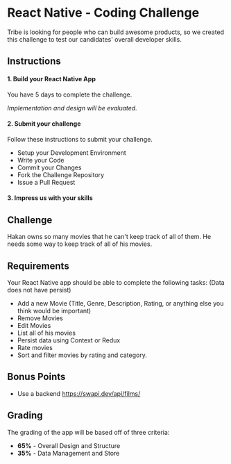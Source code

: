 
# React Native - Coding Challenge

Tribe is looking for people who can build awesome products, so we created this challenge to test our candidates' overall developer skills.

## Instructions
#### 1. Build your React Native App
You have 5 days to complete the challenge.

*Implementation and design will be evaluated.*
#### 2. Submit your challenge
Follow these instructions to submit your challenge.
* Setup your Development Environment
* Write your Code
* Commit your Changes
* Fork the Challenge Repository
* Issue a Pull Request


#### 3. Impress us with your skills

## Challenge
Hakan owns so many movies that he can't keep track of all of them. He needs some way to keep track of all of his movies.

## Requirements
Your React Native app should be able to complete the following tasks: (Data does not have persist)
* Add a new Movie (Title, Genre, Description, Rating, or anything else you think would be important)
* Remove Movies
* Edit Movies
* List all of his movies
* Persist data using Context or Redux
* Rate movies 
* Sort and filter movies by rating and category.

## Bonus Points
* Use a backend 
https://swapi.dev/api/films/

## Grading
The grading of the app  will be based off of three criteria:
* **65%** - Overall Design and Structure
* **35%** - Data Management and Store
